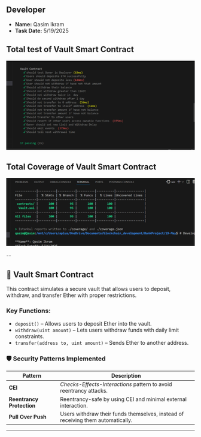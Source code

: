 ## Developer

- **Name:** Qasim Ikram
- **Task Date:** 5/19/2025

## Total test of Vault Smart Contract

![Tests](images/tests.png)

## Total Coverage of Vault Smart Contract

![Tests](images/coverage.png)

--

## 🔐 Vault Smart Contract

This contract simulates a secure vault that allows users to deposit, withdraw, and transfer Ether with proper restrictions.

### Key Functions:

- `deposit()` – Allows users to deposit Ether into the vault.
- `withdraw(uint amount)` – Lets users withdraw funds with daily limit constraints.
- `transfer(address to, uint amount)` – Sends Ether to another address.

### 🛡️ Security Patterns Implemented

| Pattern                   | Description                                                                     |
| ------------------------- | ------------------------------------------------------------------------------- |
| **CEI**                   | _Checks-Effects-Interactions_ pattern to avoid reentrancy attacks.              |
| **Reentrancy Protection** | Reentrancy-safe by using CEI and minimal external interaction.                  |
| **Pull Over Push**        | Users withdraw their funds themselves, instead of receiving them automatically. |

---
